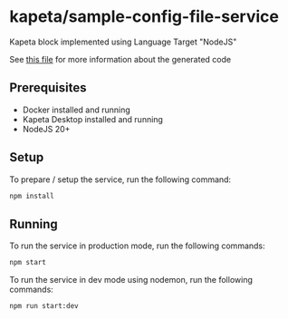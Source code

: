 # kapeta/sample-config-file-service

Kapeta block implemented using Language Target "NodeJS"

See [this file](kapeta.md) for more information about the generated code

## Prerequisites
- Docker installed and running
- Kapeta Desktop installed and running
- NodeJS 20+

## Setup

To prepare / setup the service, run the following command:
```bash
npm install
```

## Running
To run the service in production mode, run the following commands:
```bash
npm start
```

To run the service in dev mode using nodemon, run the following commands:
```bash
npm run start:dev
```